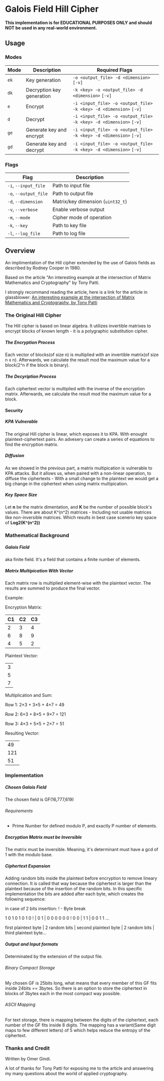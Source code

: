 # Galois Field Hill Cipher


**This implementation is for EDUCATIONAL PURPOSES ONLY and should NOT be used in any real-world environment.**


## Usage

### Modes

| Mode | Description | Required Flags |
|------|-------------|----------------|
| `ek` | Key generation | `-o <output_file> -d <dimension>` `[-v]` |
| `dk` | Decryption key generation | `-k <key> -o <output_file> -d <dimension>` `[-v]` |
| `e`  | Encrypt | `-i <input_file> -o <output_file> -k <key> -d <dimension>` `[-v]` |
| `d`  | Decrypt | `-i <input_file> -o <output_file> -k <key> -d <dimension>` `[-v]` |
| `ge` | Generate key and encrypt | `-i <input_file> -o <output_file> -k <key> -d <dimension>` `[-v]` |
| `gd` | Generate key and decrypt | `-i <input_file> -o <output_file> -k <key> -d <dimension>` `[-v]` |

### Flags

| Flag | Description |
|------|-------------|
| `-i`, `--input_file`    | Path to input file |
| `-o`, `--output_file`   | Path to output file |
| `-d`, `--dimension`     | Matrix/key dimension (`uint32_t`) |
| `-v`, `--verbose`       | Enable verbose output |
| `-m`, `--mode`          | Cipher mode of operation |
| `-k`, `--key`           | Path to key file |
| `-l`, `--log_file`      | Path to log file |


## Overview 

An implimentation of the Hill cipher extended by the use of Galois fields as described by Rodney Cooper in 1980.

Based on the article "An interesting example at the intersection
of Matrix Mathematics and Cryptography" by Tony Patti.

I strongly recommand reading the article, here is a link for the article in glassblower: [An interesting example at the intersection of Matrix Mathematics and Cryptography, by Tony Patti](https://www.glassblower.info/crypto/an-interesting-example-at-the-intersection-of-matrix-mathematics-and-cryptography-April-23-2024.pdf)

### The Original Hill Cipher

The Hill cipher is based on linear algebra.
It utilizes invertible matrixes to encrypt blocks of known length - it is a polygraphic substitution cipher.

##### The Encryption Process

Each vector of blocks(of size n) is multiplied with an invertible matrix(of size n x n). 
Afterwards, we calculate the result mod the maximum value for a block(2^n if the block is binary).

##### The Decyription Process

Each ciphertext vector is multiplied with the inverse of the encryption matrix. 
Afterwards, we calculate the result mod the maximum value for a block.

#### Security

##### KPA Vulnerable

The original Hill cipher is linear, which exposes it to KPA. With enought plaintext-ciphertext pairs.
An advesery can create a series of equations to find the encryption matrix.

##### Diffusion

As we showed in the previous part, a matrix multipication is vulnerable to KPA attacks.
But it allows us, when paired with a non-linear operation, to diffuse the ciphertexts - With a small change to the plaintext we would get a big change in the ciphertext when using matrix multipication.

##### Key Space Size

Let **n** be the matrix dimentation, and **K** be the number of possible block's values.
There are about K^(n^2) matrices - Including not usable matrices like non-inversible matrices.
Which results in best case scenerio key space of **Log2(K^(n^2))**

### Mathematical Background 

##### Galois Field

aka finite field. It's a field that contains a finite number of elements.

##### Matrix Multipication With Vector

Each matrix row is multiplied element-wise with the plaintext vector. The results are summed to produce the final vector.

Example:

Encryption Matrix: 

| C1 | C2 | C3 | 
|----|----|----|
| 2  | 3  | 4  | 
| 6  | 8  | 9  | 
| 4  | 5  | 2  |

Plaintext Vector: 

|     | 
|-----| 
| 3   | 
| 5   | 
| 7   |

Multiplication and Sum:

Row 1: 2×3 + 3×5 + 4×7 = 49

Row 2: 6×3 + 8×5 + 9×7 = 121

Row 3: 4×3 + 5×5 + 2×7 = 51


Resulting Vector: 

|     | 
|-----| 
| 49  | 
| 121 | 
| 51  |



### Implementation

##### Chosen Galois Field

The chosen field is GF(16,777,619)

###### Requirements

- Prime Number for defined modulo P, and exactly P number of elements.

##### Encryption Matrix must be Inversible 

The matrix must be inversible. Meaning, it's determinant must have a gcd of 1 with the modulo base.

##### Ciphertext Expansion

Adding random bits inside the plaintext before encryption to remove lineary connection.
It is called that way because the ciphertext is larger than the plaintext because of the insertion of the random bits.
In this specific implementation the bits are added after each byte, which creates the following sequence:

in case of 2 bits insertion:
! - Byte break


 1 0 1 0 1 0 1 0 !    | 0 1           | 0 0 0 0 0 0 ! 0 0     | 1 1           | 0 0 1 1 ...
 
 first plaintext byte | 2 random bits | second plaintext byte | 2 random bits | third plaintext byte...

##### Output and Input formats

Determinated by the extension of the output file. 

###### Binary Compact Storage

My chosen GF is 25bits long, what means that every member of this GF fits inside 24bits == 3bytes.
So there is an option to store the ciphertext in blocks of 3bytes each in the most compact way possible.

###### ASCII Mapping

For text storage, there is mapping between the digits of the ciphertext, each number of the GF fits inside 8 digits.
The mapping has a variant(Same digit maps to few different letters) of 5 which helps reduce the entropy of the ciphertext.

### Thanks and Credit

Written by Omer Gindi.

A lot of thanks for Tony Patti for exposing me to the article and answering my many questions
about the world of applied cryptography.

